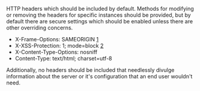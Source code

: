 HTTP headers which should be included by default. Methods for modifying
or removing the headers for specific instances should be provided, but
by default there are secure settings which should be enabled unless
there are other overriding concerns.

  - X-Frame-Options: SAMEORIGIN
    [1](https://developer.mozilla.org/en-US/docs/HTTP/X-Frame-Options%7Cref)
  - X-XSS-Protection: 1; mode=block
    [2](http://blogs.msdn.com/b/ieinternals/archive/2011/01/31/controlling-the-internet-explorer-xss-filter-with-the-x-xss-protection-http-header.aspx%7Cref)
  - X-Content-Type-Options: nosniff
  - Content-Type: text/html; charset=utf-8

Additionally, no headers should be included that needlessly divulge
information about the server or it's configuration that an end user
wouldn't need.